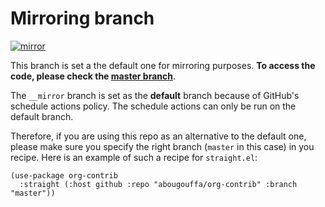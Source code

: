 # Mirroring branch

[![mirror](https://github.com/abougouffa/org-contrib/actions/workflows/mirror.yaml/badge.svg)](https://github.com/abougouffa/org-contrib/actions/workflows/mirror.yaml)

This branch is set a the default one for mirroring purposes. **To access the code, please check the [master branch](../../tree/master)**.

The `__mirror` branch is set as the **default** branch because of GitHub's schedule actions policy. The schedule actions can only be run on the default branch.

Therefore, if you are using this repo as an alternative to the default one, please make sure you specify the right branch (`master` in this case) in you recipe. Here is an example of such a recipe for `straight.el`:

```elisp
(use-package org-contrib
  :straight (:host github :repo "abougouffa/org-contrib" :branch "master"))
```
